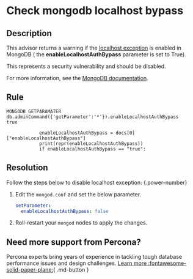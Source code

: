 # Check mongodb localhost bypass

## Description
This advisor returns a warning if the [localhost exception](https://www.mongodb.com/docs/v6.0/core/localhost-exception/) is enabled in MongoDB ( the **enableLocalhostAuthBypass** parameter is set to True).

This represents a security vulnerability and should be disabled.

For more information, see the [MongoDB documentation](https://docs.mongodb.com/manual/reference/parameters/#mongodb-parameter-param.enableLocalhostAuthBypass).

## Rule
```
MONGODB_GETPARAMATER
db.adminCommand({'getParameter':'*'}).enableLocalhostAuthBypass
true

            enableLocalhostAuthBypass = docs[0]["enableLocalhostAuthBypass"]
            print(repr(enableLocalhostAuthBypass))
            if enableLocalhostAuthBypass == "true":
```

## Resolution
Follow the steps below to disable localhost exception:
{.power-number}

1. Edit the `mongod.conf` and set the below parameter.
    
    ```yaml
    setParameter:
      enableLocalhostAuthBypass: false
    ```

2. Roll-restart your `mongod` nodes to apply the changes.
   
## Need more support from Percona?

Percona experts bring years of experience in tackling tough database performance issues and design challenges.
[Learn more :fontawesome-solid-paper-plane:](https://per.co.na/subscribe){ .md-button }

